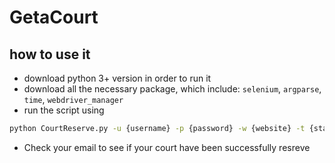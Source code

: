 # GetaCourt

## how to use it
* download python 3+ version in order to run it
* download all the necessary package, which include: ```selenium```, ```argparse```, ```time```, ```webdriver_manager```
* run the script using
```bash
python CourtReserve.py -u {username} -p {password} -w {website} -t {start time}
```
* Check your email to see if your court have been successfully resreve